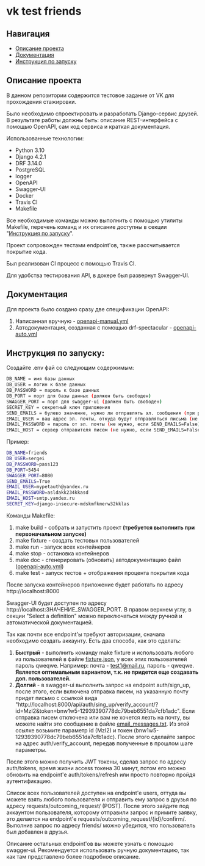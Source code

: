 # vk test friends

## Навигация
- [Описание проекта](#описание-проекта)
- [Документация](#документация)
- [Инструкция по запуску](#инструкция-по-запуску)

## Описание проекта
В данном репозитории содержится тестовое задание от VK для прохождения стажировки.

Было необходимо спроектировать и разработать Django-сервис друзей. В результате работы должны быть: описание REST-интерфейса с помощью OpenAPI, сам код сервиса и краткая документация.

Использованные технологии:
- Python 3.10
- Django 4.2.1
- DRF 3.14.0
- PostgreSQL
- logger
- OpenAPI
- Swagger-UI
- Docker
- Travis CI
- Makefile

Все необходимые команды можно выполнить с помощью утилиты Makefile, перечень команд и их описание доступны в секции "[Инструкция по запуску](#инструкция-по-запуску)".

Проект сопровожден тестами endpoint'ов, также рассчитывается покрытие кода. 

Был реализован CI процесс с помощью Travis CI.

Для удобства тестирования API, в докере был развернут Swagger-UI.

## Документация

Для проекта было создано сразу две спецификации OpenAPI:
1) Написанная вручную - [openapi-manual.yml](./vk_test_friends/doc/openapi-manual.yaml)
2) Автодокументация, созданная с помощью drf-spectacular - [openapi-auto.yml](./vk_test_friends/doc/openapi-auto.yml)

## Инструкция по запуску:

Создайте .env фай со следующим содержимым:
```bash
DB_NAME = имя базы данных
DB_USER = логин к базе данных
DB_PASSWORD = пароль к базе данных
DB_PORT = порт для базы данных (должен быть свободен)
SWAGGER_PORT = порт для swagger-ui (должен быть свободен)
SECRET_KEY = секретный ключ приложения
SEND_EMAILS = булево значение, нужно ли отправлять эл. сообщения (при регистрации/сбросе пароля). По умолчанию False
EMAIL_USER = ваш адрес эл. почты, откуда будут отправляться письма (не нужно, если SEND_EMAILS=False)
EMAIL_PASSWORD = пароль от эл. почты (не нужно, если SEND_EMAILS=False)
EMAIL_HOST = сервер отправителя писем (не нужно, если SEND_EMAILS=False)
```
Пример:
```bash
DB_NAME=friends
DB_USER=sergei
DB_PASSWORD=pass123
DB_PORT=5454
SWAGGER_PORT=8080
SEND_EMAILS=True
EMAIL_USER=mypetauth@yandex.ru
EMAIL_PASSWORD=asldakk234kkasd
EMAIL_HOST=smtp.yandex.ru
SECRET_KEY=django-insecure-mdskmfkmerw32kklas
```

Команды Makefile:
1) make build - собрать и запустить проект **(требуется выполнить при первоначальном запуске)**
2) make fixture - создать тестовых пользователей
3) make run - запуск всех контейнеров
4) make stop - остановка контейнеров
5) make doc - сгенерировать (обновить) автодокументацию файл ([openapi-auto.yml](./vk_test_friends/doc/openapi-auto.yml))
6) make test - запуск тестов + отображения процента покрытия кода

После запуска контейнеров приложение будет работать по адресу http://localhost:8000

Swagger-UI будет доступен по адресу http://localhost:ЗНАЧЕНИЕ_SWAGGER_PORT. В правом верхнем углу, в секции "Select a definition" можно переключаться между ручной и автоматической документацией.

Так как почти все endpoint'ы требуют авторизации, сначала необходимо создать аккаунту. Есть два способа, как это сделать:
1) **Быстрый** - выполнить команду make fixture и использовать любого из пользователей в файле [fixture.json](./vk_test_friends/fixture.json), у всех этих пользователей пароль qweqwe. Например: почта - test1@mail.ru, пароль - qweqwe. **Является оптимальным вариантом, т.к. не придется еще создавать доп. пользователей.**
2) **Долгий** - в swagger-ui выполнить запрос на endpoint auth/sign_up, после этого, если включена отправка писем, на указанную почту придет письмо с ссылкой вида "http://localhost:8000/api/auth/sing_up/verify_account/?id=MzI2&token=bnw1w5-12939390778dc79beb6551da7cfb1adc". Если отправка писем отключена или вам не хочется лезть на почту, вы можете найти это сообщение в файле [email_messages.txt](./vk_test_friends/email_messages.txt). Из этой ссылке возьмите параметр id (MzI2) и токен (bnw1w5-12939390778dc79beb6551da7cfb1adc). После этого сделайте запрос на адрес auth/verify_account, передав полученные в прошлом шаге параметры.


После этого можно получить JWT токены, сделав запрос по адресу auth/tokens, время жизни access токена 30 минут, потом его можно обновить на endpoint'е auth/tokens/refresh или просто повторно пройдя аутентификацию.

Список всех пользователей доступен на endpoint'е users, оттуда вы можете взять любого пользователя и отправить ему запрос в друзья по адресу requests/outcoming_request/ (POST). После этого зайдите под аккаунтом пользователя, которому отправили запрос и примите заявку, это делается на endpoint'е requests/outcoming_request/{id}/confirm/. Выполнив запрос по адресу friends/ можно убедится, что пользователь был добавлен в друзья.

Описание остальных endpoint'ов вы можете узнать с помощью swagger-ui. Рекомендуется использовать ручную документацию, так как там представлено более подробное описание.